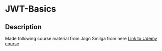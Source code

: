 # JWT-Basics

## Description

Made following course material from Jogn Smilga from here
[Link to Udemy course](https://www.udemy.com/course/nodejs-tutorial-and-projects-course/)
